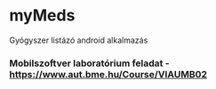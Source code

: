 # myMeds

Gyógyszer listázó android alkalmazás

### Mobilszoftver laboratórium feladat - https://www.aut.bme.hu/Course/VIAUMB02